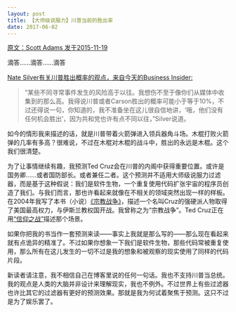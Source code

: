 ```yaml
---
layout: post
title: 【大师级说服力】川普当前的胜出率
date: 2017-06-02 
---
```



[原文：Scott Adams    发于2015-11-19][1]

滴答……滴答……滴答

[Nate Silver有关川普胜出概率的观点，来自今天的Business Insider:][2]

>“某些不同寻常事件发生的风险高于以往。我想伤不至于像你们从媒体中收集到的那么高。我得说川普或者Carson胜出的概率可能小于等于10%，不过还得说一句，你知道的，我不准备坐在这儿很自信地讲，‘哦，他们没有任何机会胜出’，因为共和党也许有点不同以往，”Silver说道。

如今的情形我来描述的话，就是川普带着火箭弹进入领兵器角斗场。木棍打败火箭弹的几率有多高？很难说，不过在木棍对木棍的战斗中，胜出的永远是木棍。这个我们很清楚。

为了让事情继续有趣，我预测Ted Cruz会在川普的内阁中获得重要位置。或许是国务卿……或者国防部长。或者兼任二者。这个预测并不适用大师级说服力过滤器，而是基于这种假说：我们是软件生物，一个重复使用代码扩张宇宙的程序员创造了我们。与我们而言，那也许看起来就像在不相关的领域突然出现一样的样板。在2004年我写了本书（小说）[《宗教战争》][3]，描述一个名叫Cruz的强硬派人物取得了美国最高权力，与伊斯兰教权国开战。我曾称之为“宗教战争”。Ted Cruz正在用[“信仰之战”][4]描述那个场景。

如果你把我的书当作一套预测来读——事实上我就是那么写的——那么现在看起来就有点诡异的精准了。不过如果你想象一下我们是软件生物，那些代码常被重复使用，那么所有在这儿发生的一切不过是我的想象和被观察的现实使用了同样的代码片段。

新读者请注意，我不相信自己在博客里说的任何一句话。我也不支持川普当总统。我的观点是人类的大脑并非设计来理解现实，我也不例外。不过世界上有些过滤器也许比其它的过滤器有更好的预测效果。那就是我为何试着聚焦于预测。这只不过是为了娱乐罢了。

[1]: http://blog.dilbert.com/post/133530009436/trumps-current-odds

[2]: http://www.businessinsider.com/ben-carson-down-in-the-latest-fox-news-poll-2015-11

[3]: https://www.amazon.com/Religion-War-Scott-Adams-ebook/dp/B00HFYD8DK/ref=tmm_kin_swatch_0?_encoding=UTF8&qid=&sr=

[4]: https://www.washingtonpost.com/news/post-politics/wp/2015/08/21/ted-cruz-there-is-a-war-on-faith/?utm_term=.08c1066880a7





